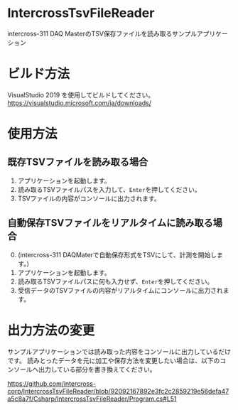 # IntercrossTsvFileReader

intercross-311 DAQ MasterのTSV保存ファイルを読み取るサンプルアプリケーション

# ビルド方法

VisualStudio 2019 を使用してビルドしてください。
https://visualstudio.microsoft.com/ja/downloads/

# 使用方法
## 既存TSVファイルを読み取る場合

1. アプリケーションを起動します。
1. 読み取るTSVファイルパスを入力して、`Enter`を押してください。
1. TSVファイルの内容がコンソールに出力されます。

## 自動保存TSVファイルをリアルタイムに読み取る場合

0. (intercross-311 DAQMaterで自動保存形式をTSVにして、計測を開始します。)
1. アプリケーションを起動します。
2. 読み取るTSVファイルパスに何も入力せず、`Enter`を押してください。
3. 受信データのTSVファイルの内容がリアルタイムにコンソールに出力されます。

# 出力方法の変更

サンプルアプリケーションでは読み取った内容をコンソールに出力しているだけです。
読みとったデータを元に加工や保存方法を変更したい場合は、以下のコンソールへ出力している部分を書き換えてください。

https://github.com/intercross-corp/IntercrossTsvFileReader/blob/92092167892e3fc2c2859219e56defa47a5c8a7f/Csharp/IntercrossTsvFileReader/Program.cs#L51




